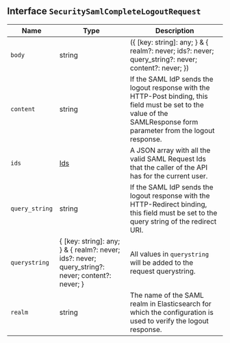## Interface `SecuritySamlCompleteLogoutRequest`

| Name | Type | Description |
| - | - | - |
| `body` | string | ({ [key: string]: any; } & { realm?: never; ids?: never; query_string?: never; content?: never; }) | All values in `body` will be added to the request body. |
| `content` | string | If the SAML IdP sends the logout response with the HTTP-Post binding, this field must be set to the value of the SAMLResponse form parameter from the logout response. |
| `ids` | [Ids](./Ids.md) | A JSON array with all the valid SAML Request Ids that the caller of the API has for the current user. |
| `query_string` | string | If the SAML IdP sends the logout response with the HTTP-Redirect binding, this field must be set to the query string of the redirect URI. |
| `querystring` | { [key: string]: any; } & { realm?: never; ids?: never; query_string?: never; content?: never; } | All values in `querystring` will be added to the request querystring. |
| `realm` | string | The name of the SAML realm in Elasticsearch for which the configuration is used to verify the logout response. |
